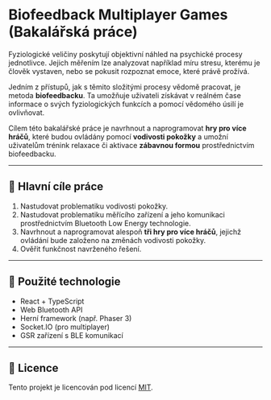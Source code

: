 # Biofeedback Multiplayer Games (Bakalářská práce)

Fyziologické veličiny poskytují objektivní náhled na psychické procesy jednotlivce. Jejich měřením lze analyzovat například míru stresu, kterému je člověk vystaven, nebo se pokusit rozpoznat emoce, které právě prožívá. 

Jedním z přístupů, jak s těmito složitými procesy vědomě pracovat, je metoda **biofeedbacku**. Ta umožňuje uživateli získávat v reálném čase informace o svých fyziologických funkcích a pomocí vědomého úsilí je ovlivňovat.

Cílem této bakalářské práce je navrhnout a naprogramovat **hry pro více hráčů**, které budou ovládány pomocí **vodivosti pokožky** a umožní uživatelům trénink relaxace či aktivace **zábavnou formou** prostřednictvím biofeedbacku.

---

## 🎯 Hlavní cíle práce

1. Nastudovat problematiku vodivosti pokožky.
2. Nastudovat problematiku měřícího zařízení a jeho komunikaci prostřednictvím Bluetooth Low Energy technologie.
3. Navrhnout a naprogramovat alespoň **tři hry pro více hráčů**, jejichž ovládání bude založeno na změnách vodivosti pokožky.
4. Ověřit funkčnost navrženého řešení.

---

## 📡 Použité technologie

- React + TypeScript
- Web Bluetooth API
- Herní framework (např. Phaser 3)
- Socket.IO (pro multiplayer)
- GSR zařízení s BLE komunikací

---

## 📄 Licence

Tento projekt je licencován pod licencí [MIT](./LICENSE).
